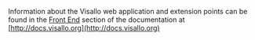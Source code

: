 Information about the Visallo web application and extension points can be
found in the [Front End](http://docs.visallo.org/front-end) section of the
documentation at [http://docs.visallo.org](http://docs.visallo.org)
